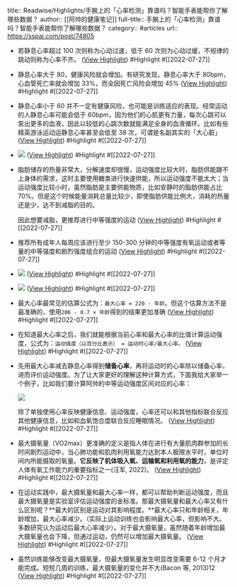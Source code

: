 title:: Readwise/Highlights/手腕上的「心率检测」靠谱吗？智能手表能帮你了解哪些数据？
author:: [[阿帅的健康笔记]]
full-title:: 手腕上的「心率检测」靠谱吗？智能手表能帮你了解哪些数据？
category:: #articles
url:: https://sspai.com/post/74805

- 若静息心率超过 100 次则称为心动过速，低于 60 次则为心动过缓，不规律的跳动则称为心率不齐。 ([View Highlight](https://read.readwise.io/read/01g8xp4pbwe3psm3vw9c90097x)) #Highlight #[[2022-07-27]]
- 静息心率大于 80，健康风险就会增加。有研究发现，静息心率大于 80bpm，心血管死亡率就会增加 33%，而全因死亡风险会增加 45% ([View Highlight](https://read.readwise.io/read/01g8xp4yyb7jxqyv07g8ncv9fe)) #Highlight #[[2022-07-27]]
- 静息心率小于 60 并不一定有健康风险，也可能是训练适应的表现。经常运动的人静息心率可能会低于 60bpm，因为他们的心肌更有力量，每次心跳可以泵出更多的血液，因此以较低的心跳次数就能满足全身的血液循环。比如有些精英游泳运动运静息心率甚至会低至 38 次，可谓是名副其实的「大心脏」 ([View Highlight](https://read.readwise.io/read/01g8xp5a4zwqjf51ke6hccepr3)) #Highlight #[[2022-07-27]]
- ![](https://cdn.sspai.com/2022/07/26/article/55c8b25ec68c8bcd63633848a2e1edbf?imageView2/2/w/1120/q/40/interlace/1/ignore-error/1) ([View Highlight](https://read.readwise.io/read/01g8xp6y7x5m2vys0hwt0nvhm2)) #Highlight #[[2022-07-27]]
- 脂肪储存的热量非常大，分解速度却很慢，运动强度比较大时，脂肪供能跟不上身体的需求，这时主要使用糖类进行快速供能，所以运动强度不能太大；当运动强度比较小时，虽然脂肪是主要供能物质，比如安静时的脂肪供能占比 70%。但是这个时候能量消耗总量比较少，即使脂肪供能比例大，消耗的热量还是少，达不到减脂的目的。
  
  因此想要减脂，更推荐进行中等强度的运动 ([View Highlight](https://read.readwise.io/read/01g8xp82emvbh547bhgmh0x4en)) #Highlight #[[2022-07-27]]
- 推荐所有成年人每周应该进行至少 150-300 分钟的中等强度有氧运动或者等量的中等强度和剧烈强度组合的运动 ([View Highlight](https://read.readwise.io/read/01g8xp8q6y6dgnk4rmdmhvpraw)) #Highlight #[[2022-07-27]]
- ![](https://cdn.sspai.com/2022/07/26/1653432a0050b93904a2730fc1fd8c7f.jpg?imageView2/2/w/1120/q/40/interlace/1/ignore-error/1) ([View Highlight](https://read.readwise.io/read/01g8xp998xezeaf7aq05eg4asv)) #Highlight #[[2022-07-27]]
- ![](https://cdn.sspai.com/2022/07/26/b06914f8ffa102812191980c2e5cae4c.png?imageView2/2/w/1120/q/40/interlace/1/ignore-error/1) ([View Highlight](https://read.readwise.io/read/01g8xp9r528cgd2psreb6m88zz)) #Highlight #[[2022-07-27]]
- 最大心率最常见的估算公式为：`最大心率 = 220 - 年龄`。但这个估算方法不是最准确的，使用`206 - 0.7 × 年龄`得到的结果更加准确 ([View Highlight](https://read.readwise.io/read/01g8xpaa11rvwvq388ssf4em57)) #Highlight #[[2022-07-27]]
- 在知道最大心率之后，我们就能根据当前心率和最大心率的比值计算运动强度，公式为：`运动强度（以百分比表示） = 运动时心率/最大心率。` ([View Highlight](https://read.readwise.io/read/01g8xpardhd8mn9hgx50xtbmzw)) #Highlight #[[2022-07-27]]
- 先用最大心率减去静息心率得到**储备心率**，再将运动时的心率除以储备心率，进而评价运动强度。为了让大家更好的理解这种计算方式，下面我给大家举一个例子，比如我们要计算阿帅的中等运动强度区间对应的心率：
  
  ![](https://cdn.sspai.com/2022/07/26/article/f8743ce5ed8e58606fa3712c9e4ceb6c?imageView2/2/w/1120/q/40/interlace/1/ignore-error/1)
  
  除了单独使用心率反映健康信息、运动强度，心率还可以和其他指标联合反应其他健康信息，比如和血氧饱合度联合反应睡眠情况。 ([View Highlight](https://read.readwise.io/read/01g8xpcfy13wk7z861xvprk0cr)) #Highlight #[[2022-07-27]]
- 最大摄氧量（VO2max）更准确的定义是指人体在进行有大量肌肉群参加的长时间剧烈运动中，当心肺功能和肌肉利用氧能力达到本人极限水平时，单位时间内所能摄取的氧量。**它反映了机体吸入氧、运输氧和利用氧的能力**，是评定人体有氧工作能力的重要指标之一(汪军, 2022)。 ([View Highlight](https://read.readwise.io/read/01g8xpcnqq58946vjvwrv8na11)) #Highlight #[[2022-07-27]]
- 在运动实践中，最大摄氧量和最大心率一样，都可以帮助判断运动强度，而且最大摄氧量是实验室评估运动强度的金标准。那最大摄氧量和最大心率又有什么区别呢？**最大的区别是运动对其影响程度。**最大心率只和年龄相关，年龄增加，最大心率减少。（实际上运动训练也会影响最大心率，但影响不大。多数研究认为运动后最大心率减少）。对于最大摄氧量，虽然随着年龄增加最大摄氧量也会下降，但通过运动，仍然可以增加最大摄氧量。 ([View Highlight](https://read.readwise.io/read/01g8xpf15p0s5xjtecdqtmqe61)) #Highlight #[[2022-07-27]]
- 虽然训练能够改变最大摄氧量，但最大摄氧量发生明显改变需要 6-12 个月才能完成。短短几周的训练，最大摄氧量的变化并不大(Bacon 等, 2013)12 ([View Highlight](https://read.readwise.io/read/01g8xpferqxq1whpw510kgt2x1)) #Highlight #[[2022-07-27]]